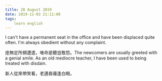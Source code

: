```yaml
---
title: 28 August 2019
date: 2019-11-03 21:11:00
tags:
    learn english
---
```

I can't have a permanent seat in the office and have been displaced quite often. I'm always obedient without any
complaint. 

座無定所頻遭遣，唯命是聽豈敢怨。The newcomers are usually greeted with a
genial smile. As an old mediocre teacher, I have been used to being treated
with disdain.

新人從來帶笑看，老邁昏庸逢白眼。